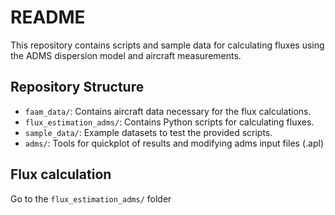 # README
This repository contains scripts and sample data for calculating fluxes using the ADMS dispersion model and aircraft measurements.


## Repository Structure

- `faam_data/`: Contains aircraft data necessary for the flux calculations.
- `flux_estimation_adms/`: Contains Python scripts for calculating fluxes.
- `sample_data/`: Example datasets to test the provided scripts.
-  `adms/`: Tools for quickplot of results and modifying adms input files (.apl)

## Flux calculation 
Go to the `flux_estimation_adms/` folder

